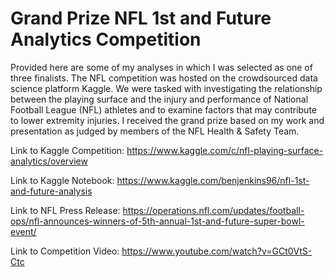 # Grand Prize NFL 1st and Future Analytics Competition
Provided here are some of my analyses in which I was selected as one of three finalists. The NFL competition was hosted on the crowdsourced data science platform Kaggle. We were tasked with investigating the relationship between the playing surface and the injury and performance of National Football League (NFL) athletes and to examine factors that may contribute to lower extremity injuries. I received the grand prize based on my work and presentation as judged by members of the NFL Health &amp; Safety Team.

Link to Kaggle Competition: https://www.kaggle.com/c/nfl-playing-surface-analytics/overview

Link to Kaggle Notebook: https://www.kaggle.com/benjenkins96/nfl-1st-and-future-analysis

Link to NFL Press Release: https://operations.nfl.com/updates/football-ops/nfl-announces-winners-of-5th-annual-1st-and-future-super-bowl-event/

Link to Competition Video: https://www.youtube.com/watch?v=GCt0VtS-Ctc
